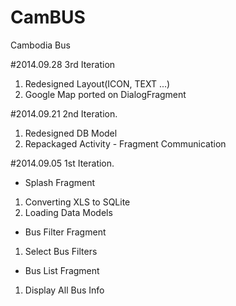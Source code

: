CamBUS
======

Cambodia Bus


#2014.09.28
3rd Iteration

1. Redesigned Layout(ICON, TEXT ...)
2. Google Map ported on DialogFragment


#2014.09.21
2nd Iteration.

1. Redesigned DB Model
2. Repackaged Activity - Fragment Communication


#2014.09.05
1st Iteration.

- Splash Fragment
1. Converting XLS to SQLite
2. Loading Data Models
- Bus Filter Fragment
1. Select Bus Filters
- Bus List Fragment
1. Display All Bus Info
